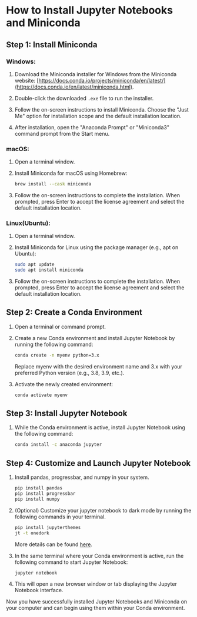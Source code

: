 # How to Install Jupyter Notebooks and Miniconda

## Step 1: Install Miniconda

### **Windows:**

1. Download the Miniconda installer for Windows from the Miniconda website: [https://docs.conda.io/projects/miniconda/en/latest/](https://docs.conda.io/en/latest/miniconda.html).

2. Double-click the downloaded `.exe` file to run the installer.

3. Follow the on-screen instructions to install Miniconda. Choose the "Just Me" option for installation scope and the default installation location.

4. After installation, open the "Anaconda Prompt" or "Miniconda3" command prompt from the Start menu.

### **macOS:**

1. Open a terminal window.

2. Install Miniconda for macOS using Homebrew:

   ```bash
   brew install --cask miniconda
   ```

3. Follow the on-screen instructions to complete the installation. When prompted, press Enter to accept the license agreement and select the default installation location.

### **Linux(Ubuntu):**

1. Open a terminal window.

2. Install Miniconda for Linux using the package manager (e.g., apt on Ubuntu):

    ```bash
    sudo apt update
    sudo apt install miniconda
    ```

3. Follow the on-screen instructions to complete the installation. When prompted, press Enter to accept the license agreement and select the default installation location.

## Step 2: Create a Conda Environment

1. Open a terminal or command prompt.

2. Create a new Conda environment and install Jupyter Notebook by running the following command:

    ```bash
    conda create -n myenv python=3.x
    ```

    Replace myenv with the desired environment name and 3.x with your preferred Python version (e.g., 3.8, 3.9, etc.).

3. Activate the newly created environment:

    ```bash
    conda activate myenv
    ```

## Step 3: Install Jupyter Notebook

1. While the Conda environment is active, install Jupyter Notebook using the following command:

    ```bash
    conda install -c anaconda jupyter
    ```

## Step 4: Customize and Launch Jupyter Notebook

1. Install pandas, progressbar, and numpy in your system.

    ```bash
    pip install pandas
    pip install progressbar
    pip install numpy
    ```

2. (Optional) Customize your jupyter notebook to dark mode by running the following commands in your terminal.

    ```bash
    pip install jupyterthemes
    jt -t onedork
    ```

    More details can be found [here](https://saturncloud.io/blog/jupyter-notebook-dark-mode-a-step-by-step-guide/).

3. In the same terminal where your Conda environment is active, run the following command to start Jupyter Notebook:

    ```bash
    jupyter notebook
    ```

4. This will open a new browser window or tab displaying the Jupyter Notebook interface.

Now you have successfully installed Jupyter Notebooks and Miniconda on your computer and can begin using them within your Conda environment.
